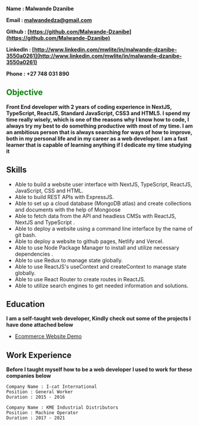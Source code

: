 
**Name     : Malwande Dzanibe**

**Email    : [malwandedza@gmail.com](mailto:malwandedza@gmail.com)**

**Github   : [https://github.com/Malwande-Dzanibe](https://github.com/Malwande-Dzanibe)**

**LinkedIn : [http://www.linkedin.com/mwlite/in/malwande-dzanibe-3550a0261](http://www.linkedin.com/mwlite/in/malwande-dzanibe-3550a0261)**

**Phone : +27 748 031 890**

## <font style="color : green">Objective</font> 

**Front End developer with 2 years of coding experience in NextJS, TypeScript, ReactJS, Standard JavaScript,   CSS3 and HTML5. I spend my time really wisely, which is one of the reasons why I know how to code, I 
always try my best to do something productive with most of my time. I am an ambitious person that is 
always searching for ways of how to improve, both in my personal life and in my career as a web developer. I am a fast learner that is capable of learning anything if I 
dedicate my time studying it**
    
## Skills

- Able to build a website user interface with NextJS, TypeScript, ReactJS, JavaScript, CSS and HTML. 
- Able to build REST APIs with ExpressJS. 
- Able to set up a cloud database (MongoDB atlas) and create collections and documents with the help of Mongoose
- Able to fetch data from the API and headless CMSs with ReactJS, NextJS and TypeScript . 
- Able to deploy a website using a command line interface by the name of git bash. 
- Able to deploy a website to github pages, Netlify and Vercel. 
- Able to use Node Package Manager to install and utilize necessary dependencies . 
- Able to use Redux to manage state globally. 
- Able  to use ReactJS's useContext and createContext to manage state globally. 
- Able to use React Router to  create routes in ReactJS. 
- Able to utilize search engines to get needed information and solutions.

## Education

**I am a self-taught web developer, Kindly check out some of the projects I have done attached below**

- [Ecommerce Website Demo](https://front-end-ecommerce-demo.vercel.app)

## Work Experience

**Before I taught myself how to be a web developer I used to work for these companies below**

```
Company Name : I-cat International 
Position : General Worker 
Duration : 2015 - 2016
``` 
```
Company Name : KME Industrial Distributors
Position : Machine Operator 
Duration : 2017 - 2021
```
